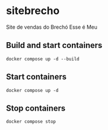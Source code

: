 # sitebrecho

Site de vendas do Brechó Esse é Meu

## Build and start containers

```shell
docker compose up -d --build
```

## Start containers

````shell
docker compose up -d
````

## Stop containers

```shell
docker compose stop
```